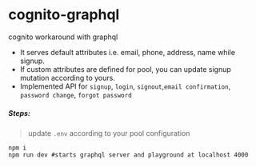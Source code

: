 # cognito-graphql
cognito workaround with graphql
- It serves default attributes i.e. email, phone, address, name while signup.
- If custom attributes are defined for pool, you can update signup mutation according to yours.
- Implemented API for ```signup```, ```login```, ```signout```,```email confirmation```, ```password change```, ```forgot password```

##### Steps:

>update ```.env``` according to your pool configuration

```
npm i
npm run dev #starts graphql server and playground at localhost 4000
```
